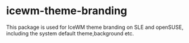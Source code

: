 # icewm-theme-branding
This package is used for IceWM theme branding on SLE and openSUSE,
including the system default theme,background etc.
